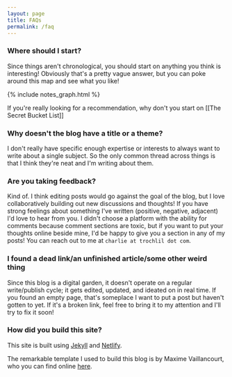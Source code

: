```yaml
---
layout: page
title: FAQs
permalink: /faq
---
```


### Where should I start?

Since things aren't chronological, you should start on anything you think is interesting! Obviously that's a pretty vague answer, but you can poke around this map and see what you like!

{% include notes_graph.html %}

If you're really looking for a recommendation, why don't you start on [[The Secret Bucket List]]

### Why doesn't the blog have a title or a theme?

I don't really have specific enough expertise or interests to always want to write about a single subject. So the only common thread across things is that I think they're neat and I'm writing about them.

### Are you taking feedback?

Kind of. I think editing posts would go against the goal of the blog, but I love collaboratively building out new discussions and thoughts! If you have strong feelings about something I've written (positive, negative, adjacent) I'd love to hear from you. I didn't choose a platform with the ability for comments because comment sections are toxic, but if you want to put your thoughts online beside mine, I'd be happy to give you a section in any of my posts! You can reach out to me at `charlie at trochlil dot com`.

### I found a dead link/an unfinished article/some other weird thing

Since this blog is a digital garden, it doesn't operate on a regular write/publish cycle; it gets edited, updated, and ideated on in real time. If you found an empty page, that's someplace I want to put a post but haven't gotten to yet. If it's a broken link, feel free to bring it to my attention and I'll try to fix it soon!

### How did you build this site?

This site is built using [Jekyll](https://jekyllrb.com/) and [Netlify](https://netlify.app/).

The remarkable template I used to build this blog is by Maxime Vaillancourt, who you can find online [here](https://maximevaillancourt.com/).